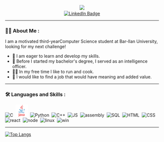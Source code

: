 <div id="header" align="center">
  <img src="https://media.giphy.com/media/L1R1tvI9svkIWwpVYr/giphy.gif?cid=790b7611bmv84n2xhlmtf8r2r5gnt5b8w60ckgdnjv4t0u9j&ep=v1_gifs_search&rid=giphy.gif&ct=g" width="100"/>
  <div id="badges">
    <a href="https://www.linkedin.com/in/adi-lichtenstadt-725005258/">
      <img src="https://img.shields.io/badge/LinkedIn-blue?style=for-the-badge&logo=linkedin&logoColor=white" alt="LinkedIn Badge"/>
    </a>
  </div>
</div>

---

### :woman_technologist: About Me :
I am a motivated third-yearComputer Science student at Bar-Ilan University, looking for my next challenge!
- 📖 I am eager to learn and develop my skills.
- 🫡 Before I started my bachelor's degree, I served as an intelligence officer.
- 🏃‍♀️ In my free time I like to run and cook.
- 🌱 I would like to find a job that would have meaning and added value.

---

### :hammer_and_wrench: Languages and Skills :
<div>
  <img src="https://upload.wikimedia.org/wikipedia/commons/thumb/1/18/C_Programming_Language.svg/695px-C_Programming_Language.svg.png" title="C" alt="C" width="40" height="40"/>&nbsp;
  <img src="https://github.com/devicons/devicon/blob/master/icons/java/java-original-wordmark.svg" title="Java" alt="Java" width="40" height="40"/>&nbsp;
  <img src="https://upload.wikimedia.org/wikipedia/commons/thumb/c/c3/Python-logo-notext.svg/1200px-Python-logo-notext.svg.png" title="Python" alt="Python" width="40" height="40"/>&nbsp;
  <img src="https://upload.wikimedia.org/wikipedia/commons/thumb/1/18/ISO_C%2B%2B_Logo.svg/1200px-ISO_C%2B%2B_Logo.svg.png" title="C++" alt="C++" width="40" height="40"/>&nbsp;
  <img src="https://upload.wikimedia.org/wikipedia/commons/thumb/6/6a/JavaScript-logo.png/800px-JavaScript-logo.png" title="JS" alt="JS" width="40" height="40"/>&nbsp;
  <img src="https://i.pinimg.com/originals/25/a8/5d/25a85d9e5057430d82273a3c75e73014.png" title="assembly" alt="assembly" width="40" height="40"/>&nbsp;
  <img src="https://encrypted-tbn0.gstatic.com/images?q=tbn:ANd9GcRwuqWn7rCVhqZ_pSlxwVUzlZtFWaOMdbm28A&s" title="SQL" alt="SQL" width="40" height="40"/>&nbsp;
  <img src="https://encrypted-tbn0.gstatic.com/images?q=tbn:ANd9GcQEc9A_S6BPxCDRp5WjMFEfXrpCu1ya2OO-Lw&s" title="HTML" alt="HTML" width="40" height="40"/>&nbsp;
  <img src="https://upload.wikimedia.org/wikipedia/commons/thumb/d/d5/CSS3_logo_and_wordmark.svg/1200px-CSS3_logo_and_wordmark.svg.png" title="CSS" alt="CSS" width="40" height="40"/>&nbsp;
  <img src="https://upload.wikimedia.org/wikipedia/commons/thumb/a/a7/React-icon.svg/1200px-React-icon.svg.png" title="react" alt="react" width="40" height="40"/>&nbsp;
  <img src="https://encrypted-tbn0.gstatic.com/images?q=tbn:ANd9GcT3eSxo40C3EIG_1830t1snNQIxWL04SlYV2A&s" title="node" alt="node" width="40" height="40"/>&nbsp;
  <img src="https://upload.wikimedia.org/wikipedia/commons/thumb/3/35/Tux.svg/1200px-Tux.svg.png" title="linux" alt="linux" width="40" height="40"/>&nbsp;
  <img src="https://upload.wikimedia.org/wikipedia/commons/thumb/0/0a/Unofficial_Windows_logo_variant_-_2002%E2%80%932012_%28Multicolored%29.svg/1161px-Unofficial_Windows_logo_variant_-_2002%E2%80%932012_%28Multicolored%29.svg.png" title="win" alt="win" width="40" height="40"/>&nbsp;
</div>

---

[![Top Langs](https://github-readme-stats.vercel.app/api/top-langs/?username=AdiLichten)](https://github.com/anuraghazra/github-readme-stats)
